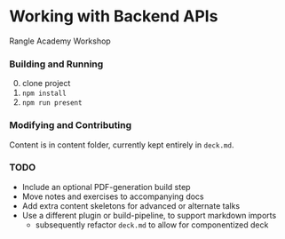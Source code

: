 # Working with Backend APIs

Rangle Academy Workshop

### Building and Running

0. clone project
0. `npm install`
0. `npm run present`


### Modifying and Contributing

Content is in content folder, currently kept entirely in `deck.md`.

### TODO

- Include an optional PDF-generation build step
- Move notes and exercises to accompanying docs
- Add extra content skeletons for advanced or alternate talks
- Use a different plugin or build-pipeline, to support markdown imports
  - subsequently refactor `deck.md` to allow for componentized deck

